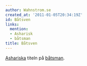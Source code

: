 ```yaml
---
author: Wahnstrom.se
created_at: '2011-01-05T20:34:19Z'
id: Båtsven
links:
  mention:
  - Asharisk
  - båtsman
title: Båtsven
---
```


[Ashariska] titeln på [båtsman].

  [Ashariska]: Asharisk
  [båtsman]: båtsman